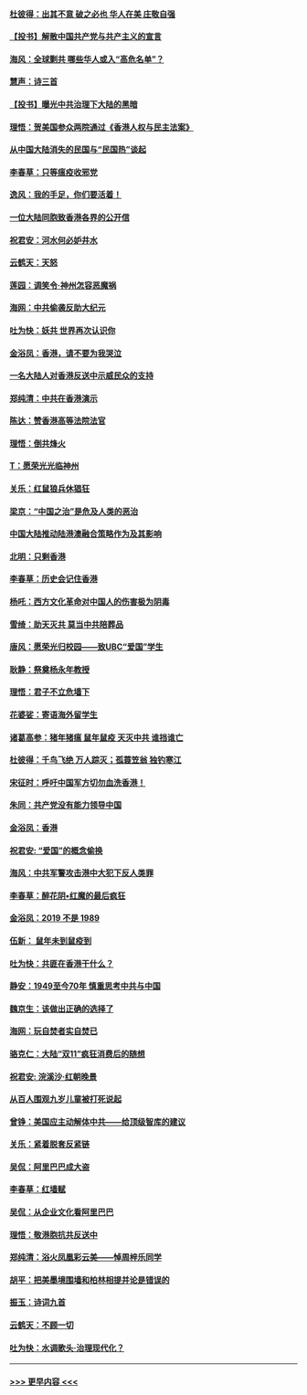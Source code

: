 #### [杜彼得：出其不意 破之必也 华人在美 庄敬自强](../pages/nsc993/n11679554.md?t=11260622) 
#### [【投书】解散中国共产党与共产主义的宣言](../pages/nsc993/n11679177.md?t=11260622) 
#### [海风：全球剿共 哪些华人或入“高危名单”？](../pages/nsc993/n11678617.md?t=11260622) 
#### [慧声：诗三首](../pages/nsc993/n11678848.md?t=11260622) 
#### [【投书】曝光中共治理下大陆的黑暗](../pages/nsc993/n11678674.md?t=11260622) 
#### [理悟：贺美国参众两院通过《香港人权与民主法案》](../pages/nsc993/n11678104.md?t=11260622) 
#### [从中国大陆消失的民国与“民国热”谈起](../pages/nsc993/n11678075.md?t=11260622) 
#### [李春草：只等瘟疫收邪党](../pages/nsc993/n11677308.md?t=11260622) 
#### [逸风：我的手足，你们要活着！](../pages/nsc993/n11676352.md?t=11260622) 
#### [一位大陆同胞致香港各界的公开信](../pages/nsc993/n11675761.md?t=11260622) 
#### [祝君安：河水何必妒井水](../pages/nsc993/n11675746.md?t=11260622) 
#### [云鹤天：天怒](../pages/nsc993/n11675718.md?t=11260622) 
#### [莲园：调笑令‧神州怎容恶魔祸](../pages/nsc993/n11675648.md?t=11260622) 
#### [海网：中共偷袭反助大纪元](../pages/nsc993/n11673515.md?t=11260622) 
#### [吐为快：妖共 世界再次认识你](../pages/nsc993/n11673506.md?t=11260622) 
#### [金浴凤：香港，请不要为我哭泣](../pages/nsc993/n11673248.md?t=11260622) 
#### [一名大陆人对香港反送中示威民众的支持](../pages/nsc993/n11672615.md?t=11260622) 
#### [郑纯清：中共在香港演示](../pages/nsc993/n11670539.md?t=11260622) 
#### [陈达：赞香港高等法院法官](../pages/nsc993/n11669542.md?t=11260622) 
#### [理悟：倒共烽火](../pages/nsc993/n11668844.md?t=11260622) 
#### [T：愿荣光光临神州](../pages/nsc993/n11668421.md?t=11260622) 
#### [关乐：红鼠狼兵休猖狂](../pages/nsc993/n11668378.md?t=11260622) 
#### [梁京：“中国之治”是危及人类的恶治](../pages/nsc993/n11668328.md?t=11260622) 
#### [中国大陆推动陆港澳融合策略作为及其影响](../pages/nsc993/n11668157.md?t=11260622) 
#### [北明：只剩香港](../pages/nsc993/n11668002.md?t=11260622) 
#### [李春草：历史会记住香港](../pages/nsc993/n11667927.md?t=11260622) 
#### [杨吒：西方文化革命对中国人的伤害极为阴毒](../pages/nsc993/n11664521.md?t=11260622) 
#### [雪绮：助天灭共 莫当中共陪葬品](../pages/nsc993/n11662650.md?t=11260622) 
#### [唐风：愿荣光归校园——致UBC“爱国”学生](../pages/nsc993/n11662194.md?t=11260622) 
#### [耿静：祭奠杨永年教授](../pages/nsc993/n11662514.md?t=11260622) 
#### [理悟：君子不立危墙下](../pages/nsc993/n11662172.md?t=11260622) 
#### [花婆娑：寄语海外留学生](../pages/nsc993/n11662121.md?t=11260622) 
#### [诸葛高参：猪年猪瘟 鼠年鼠疫 天灭中共 谁挡谁亡](../pages/nsc993/n11661980.md?t=11260622) 
#### [杜彼得：千鸟飞绝 万人踪灭；孤蓑笠翁 独钓寒江](../pages/nsc993/n11661170.md?t=11260622) 
#### [宋征时：呼吁中国军方切勿血洗香港！](../pages/nsc993/n11415318.md?t=11260622) 
#### [朱同：共产党没有能力领导中国](../pages/nsc993/n11660421.md?t=11260622) 
#### [金浴凤：香港](../pages/nsc993/n11660419.md?t=11260622) 
#### [祝君安: “爱国”的概念偷换](../pages/nsc993/n11659706.md?t=11260622) 
#### [海风：中共军警攻击港中大犯下反人类罪](../pages/nsc993/n11659632.md?t=11260622) 
#### [李春草：醉花阴•红魔的最后疯狂](../pages/nsc993/n11659287.md?t=11260622) 
#### [金浴凤：2019 不是 1989](../pages/nsc993/n11657663.md?t=11260622) 
#### [伍新： 鼠年未到鼠疫到](../pages/nsc993/n11655098.md?t=11260622) 
#### [吐为快：共匪在香港干什么？](../pages/nsc993/n11654891.md?t=11260622) 
#### [静安：1949至今70年 慎重思考中共与中国](../pages/nsc993/n11651244.md?t=11260622) 
#### [魏京生：该做出正确的选择了](../pages/nsc993/n11653084.md?t=11260622) 
#### [海网：玩自焚者实自焚已](../pages/nsc993/n11652423.md?t=11260622) 
#### [骆克仁：大陆“双11”疯狂消费后的随想](../pages/nsc993/n11652305.md?t=11260622) 
#### [祝君安: 浣溪沙·红朝晚景](../pages/nsc993/n11652258.md?t=11260622) 
#### [从百人围观九岁儿童被打死说起](../pages/nsc993/n11651030.md?t=11260622) 
#### [曾铮：美国应主动解体中共——给顶级智库的建议](../pages/nsc993/n11649888.md?t=11260622) 
#### [关乐：紧着脱套反紧链](../pages/nsc993/n11649069.md?t=11260622) 
#### [吴侃：阿里巴巴成大盗](../pages/nsc993/n11645523.md?t=11260622) 
#### [李春草：红墙赋](../pages/nsc993/n11646389.md?t=11260622) 
#### [吴侃：从企业文化看阿里巴巴](../pages/nsc993/n11645476.md?t=11260622) 
#### [理悟：敬港胞抗共反送中](../pages/nsc993/n11645466.md?t=11260622) 
#### [郑纯清：浴火凤凰彩云美——悼周梓乐同学](../pages/nsc993/n11645155.md?t=11260622) 
#### [胡平：把美墨境围墙和柏林相提并论是错误的](../pages/nsc993/n11645134.md?t=11260622) 
#### [振玉：诗词九首](../pages/nsc993/n11644081.md?t=11260622) 
#### [云鹤天：不顾一切](../pages/nsc993/n11643508.md?t=11260622) 
#### [吐为快：水调歌头·治理现代化？](../pages/nsc993/n11643485.md?t=11260622) 

----
#### [ >>> 更早内容 <<< ](../indexes/nsc993-earlier.md)
